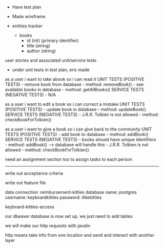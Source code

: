 - Have test plan
- Made wireframe

- entities tracker
    - books
        - id (int) (primary identifier)
        - title (string)
        - author (string)

user stories and associated unit/service tests
- under unit tests in test plan, eric made

as a user i want to take abook so i can read it
    UNIT TESTS (POSITIVE TESTS)
    - remove book from database
        - method: removeBook()
    - see available books in database
        - method: getAllBooks()
    SERVICE TESTS (NEGATIVE TESTS)
    - N/A

as a user i want to edit a book so i can correct a mistake
    UNIT TESTS (POSITIVE TESTS)
    - update book in database
        - method: updateBook()
    SERVICE TESTS (NEGATIVE TESTS)
    - J.R.R. Tolkien is not allowed
        - method: checkBookForTolkien()

as a user i want to give a book so i can give back to the community
    UNIT TESTS (POSITIVE TESTS)
    - add book to database
        - method: addBook()
    SERVICE TESTS (NEGATIVE TESTS)
    - books should have unique identifiers
        - method: addBook() --> database will handle this
    - J.R.R. Tolkien is not allowed
        - method: checkBookForTolkien()

need an assignment section too to assign tasks to each person



---------

write out acceptance criteria

write out feature file

data connection: reimbursement-kitties
database name: postgres
username: keyboardkitties
password: ilikekitties

keyboard-kitties-access

our dbeaver database is now set up, we just need to add tables





we will make our http requests with javalin

http means take info from one location and send and interact with another layer
